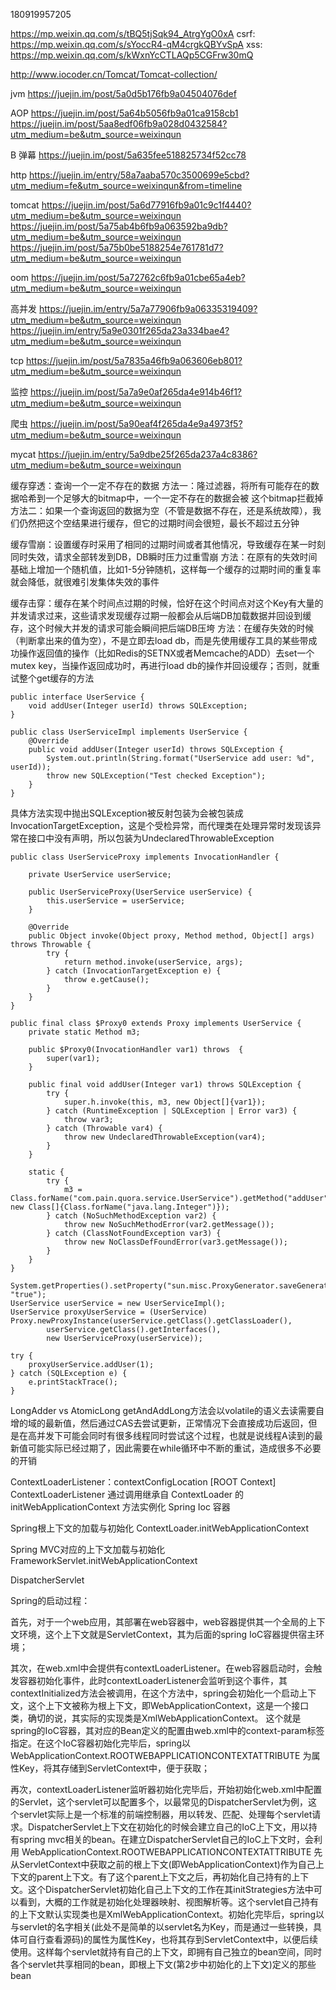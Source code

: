 180919957205

https://mp.weixin.qq.com/s/tBQ5tjSqk94_AtrgYgO0xA
csrf: https://mp.weixin.qq.com/s/sYoccR4-qM4crgkQBYvSpA
xss: https://mp.weixin.qq.com/s/kWxnYcCTLAQp5CGFrw30mQ

http://www.iocoder.cn/Tomcat/Tomcat-collection/

jvm
https://juejin.im/post/5a0d5b176fb9a04504076def

AOP
https://juejin.im/post/5a64b5056fb9a01ca9158cb1
https://juejin.im/post/5aa8edf06fb9a028d0432584?utm_medium=be&utm_source=weixinqun

B 弹幕
https://juejin.im/post/5a635fee518825734f52cc78

http
https://juejin.im/entry/58a7aaba570c3500699e5cbd?utm_medium=fe&utm_source=weixinqun&from=timeline

tomcat
https://juejin.im/post/5a6d77916fb9a01c9c1f4440?utm_medium=be&utm_source=weixinqun
https://juejin.im/post/5a75ab4b6fb9a063592ba9db?utm_medium=be&utm_source=weixinqun
https://juejin.im/post/5a75b0be5188254e761781d7?utm_medium=be&utm_source=weixinqun

oom
https://juejin.im/post/5a72762c6fb9a01cbe65a4eb?utm_medium=be&utm_source=weixinqun

高并发
https://juejin.im/entry/5a7a77906fb9a06335319409?utm_medium=be&utm_source=weixinqun
https://juejin.im/entry/5a9e0301f265da23a334bae4?utm_medium=be&utm_source=weixinqun

tcp
https://juejin.im/post/5a7835a46fb9a063606eb801?utm_medium=be&utm_source=weixinqun

监控
https://juejin.im/post/5a7a9e0af265da4e914b46f1?utm_medium=be&utm_source=weixinqun


爬虫
https://juejin.im/post/5a90eaf4f265da4e9a4973f5?utm_medium=be&utm_source=weixinqun

mycat
https://juejin.im/entry/5a9dbe25f265da237a4c8386?utm_medium=be&utm_source=weixinqun


缓存穿透：查询一个一定不存在的数据
方法一：隆过滤器，将所有可能存在的数据哈希到一个足够大的bitmap中，一个一定不存在的数据会被 这个bitmap拦截掉
方法二：如果一个查询返回的数据为空（不管是数据不存在，还是系统故障），我们仍然把这个空结果进行缓存，但它的过期时间会很短，最长不超过五分钟

缓存雪崩：设置缓存时采用了相同的过期时间或者其他情况，导致缓存在某一时刻同时失效，请求全部转发到DB，DB瞬时压力过重雪崩
方法：在原有的失效时间基础上增加一个随机值，比如1-5分钟随机，这样每一个缓存的过期时间的重复率就会降低，就很难引发集体失效的事件

缓存击穿：缓存在某个时间点过期的时候，恰好在这个时间点对这个Key有大量的并发请求过来，这些请求发现缓存过期一般都会从后端DB加载数据并回设到缓存，这个时候大并发的请求可能会瞬间把后端DB压垮
方法：在缓存失效的时候（判断拿出来的值为空），不是立即去load db，而是先使用缓存工具的某些带成功操作返回值的操作（比如Redis的SETNX或者Memcache的ADD）去set一个mutex key，当操作返回成功时，再进行load db的操作并回设缓存；否则，就重试整个get缓存的方法

```
public interface UserService {
    void addUser(Integer userId) throws SQLException;
}

public class UserServiceImpl implements UserService {
    @Override
    public void addUser(Integer userId) throws SQLException {
        System.out.println(String.format("UserService add user: %d", userId));
        throw new SQLException("Test checked Exception");
    }
}
```
具体方法实现中抛出SQLException被反射包装为会被包装成InvocationTargetException，这是个受检异常，而代理类在处理异常时发现该异常在接口中没有声明，所以包装为UndeclaredThrowableException
```
public class UserServiceProxy implements InvocationHandler {

    private UserService userService;

    public UserServiceProxy(UserService userService) {
        this.userService = userService;
    }

    @Override
    public Object invoke(Object proxy, Method method, Object[] args) throws Throwable {
        try {
            return method.invoke(userService, args);
        } catch (InvocationTargetException e) {
            throw e.getCause();
        }
    }
}
```

```
public final class $Proxy0 extends Proxy implements UserService {
    private static Method m3;

    public $Proxy0(InvocationHandler var1) throws  {
        super(var1);
    }

    public final void addUser(Integer var1) throws SQLException {
        try {
            super.h.invoke(this, m3, new Object[]{var1});
        } catch (RuntimeException | SQLException | Error var3) {
            throw var3;
        } catch (Throwable var4) {
            throw new UndeclaredThrowableException(var4);
        }
    }

    static {
        try {
            m3 = Class.forName("com.pain.quora.service.UserService").getMethod("addUser", new Class[]{Class.forName("java.lang.Integer")});
        } catch (NoSuchMethodException var2) {
            throw new NoSuchMethodError(var2.getMessage());
        } catch (ClassNotFoundException var3) {
            throw new NoClassDefFoundError(var3.getMessage());
        }
    }
}
```

```
System.getProperties().setProperty("sun.misc.ProxyGenerator.saveGeneratedFiles", "true");
UserService userService = new UserServiceImpl();
UserService proxyUserService = (UserService) Proxy.newProxyInstance(userService.getClass().getClassLoader(),
        userService.getClass().getInterfaces(),
        new UserServiceProxy(userService));

try {
    proxyUserService.addUser(1);
} catch (SQLException e) {
    e.printStackTrace();
}
```


LongAdder vs AtomicLong
getAndAddLong方法会以volatile的语义去读需要自增的域的最新值，然后通过CAS去尝试更新，正常情况下会直接成功后返回，但是在高并发下可能会同时有很多线程同时尝试这个过程，也就是说线程A读到的最新值可能实际已经过期了，因此需要在while循环中不断的重试，造成很多不必要的开销



ContextLoaderListener：contextConfigLocation [ROOT Context]
ContextLoaderListener 通过调用继承自 ContextLoader 的 initWebApplicationContext 方法实例化 Spring Ioc 容器

Spring根上下文的加载与初始化
ContextLoader.initWebApplicationContext

Spring MVC对应的上下文加载与初始化
FrameworkServlet.initWebApplicationContext

DispatcherServlet

Spring的启动过程：


首先，对于一个web应用，其部署在web容器中，web容器提供其一个全局的上下文环境，这个上下文就是ServletContext，其为后面的spring IoC容器提供宿主环境；


其次，在web.xml中会提供有contextLoaderListener。在web容器启动时，会触发容器初始化事件，此时contextLoaderListener会监听到这个事件，其contextInitialized方法会被调用，在这个方法中，spring会初始化一个启动上下文，这个上下文被称为根上下文，即WebApplicationContext，这是一个接口类，确切的说，其实际的实现类是XmlWebApplicationContext。 这个就是spring的IoC容器，其对应的Bean定义的配置由web.xml中的context-param标签指定。在这个IoC容器初始化完毕后，spring以 WebApplicationContext.ROOTWEBAPPLICATIONCONTEXTATTRIBUTE 为属性Key，将其存储到ServletContext中，便于获取；


再次，contextLoaderListener监听器初始化完毕后，开始初始化web.xml中配置的Servlet，这个servlet可以配置多个，以最常见的DispatcherServlet为例，这个servlet实际上是一个标准的前端控制器，用以转发、匹配、处理每个servlet请求。DispatcherServlet上下文在初始化的时候会建立自己的IoC上下文，用以持有spring mvc相关的bean。在建立DispatcherServlet自己的IoC上下文时，会利用 WebApplicationContext.ROOTWEBAPPLICATIONCONTEXTATTRIBUTE 先从ServletContext中获取之前的根上下文(即WebApplicationContext)作为自己上下文的parent上下文。有了这个parent上下文之后，再初始化自己持有的上下文。这个DispatcherServlet初始化自己上下文的工作在其initStrategies方法中可以看到，大概的工作就是初始化处理器映射、视图解析等。这个servlet自己持有的上下文默认实现类也是XmlWebApplicationContext。初始化完毕后，spring以与servlet的名字相关(此处不是简单的以servlet名为Key，而是通过一些转换，具体可自行查看源码)的属性为属性Key，也将其存到ServletContext中，以便后续使用。这样每个servlet就持有自己的上下文，即拥有自己独立的bean空间，同时各个servlet共享相同的bean，即根上下文(第2步中初始化的上下文)定义的那些bean
